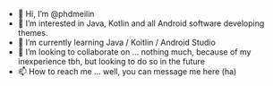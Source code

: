- 👋 Hi, I’m @phdmeilin
- 👀 I’m interested in Java, Kotlin and all Android software developing themes.
- 🌱 I’m currently learning Java / Koitlin / Android Studio
- 💞️ I’m looking to collaborate on ... nothing much, because of my inexperience tbh, but looking to do so in the future
- 📫 How to reach me ... well, you can message me here (ha)

<!---
phdmeilin/phdmeilin is a ✨ special ✨ repository because its `README.md` (this file) appears on your GitHub profile.
You can click the Preview link to take a look at your changes.
--->
